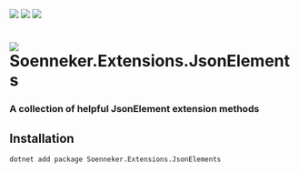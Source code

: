 ﻿[![](https://img.shields.io/nuget/v/soenneker.extensions.jsonelements.svg?style=for-the-badge)](https://www.nuget.org/packages/soenneker.extensions.jsonelements/)
[![](https://img.shields.io/github/actions/workflow/status/soenneker/soenneker.extensions.jsonelements/publish-package.yml?style=for-the-badge)](https://github.com/soenneker/soenneker.extensions.jsonelements/actions/workflows/publish-package.yml)
[![](https://img.shields.io/nuget/dt/soenneker.extensions.jsonelements.svg?style=for-the-badge)](https://www.nuget.org/packages/soenneker.extensions.jsonelements/)

# ![](https://user-images.githubusercontent.com/4441470/224455560-91ed3ee7-f510-4041-a8d2-3fc093025112.png) Soenneker.Extensions.JsonElements
### A collection of helpful JsonElement extension methods

## Installation

```
dotnet add package Soenneker.Extensions.JsonElements
```
